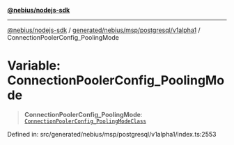 [**@nebius/nodejs-sdk**](../../../../../../README.md)

---

[@nebius/nodejs-sdk](../../../../../../README.md) / [generated/nebius/msp/postgresql/v1alpha1](../README.md) / ConnectionPoolerConfig_PoolingMode

# Variable: ConnectionPoolerConfig_PoolingMode

> **ConnectionPoolerConfig_PoolingMode**: [`ConnectionPoolerConfig_PoolingModeClass`](../type-aliases/ConnectionPoolerConfig_PoolingModeClass.md)

Defined in: src/generated/nebius/msp/postgresql/v1alpha1/index.ts:2553
